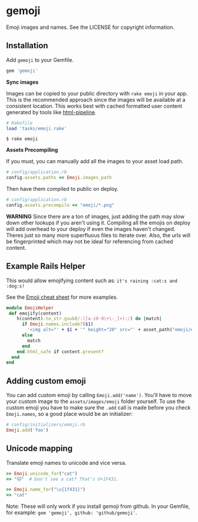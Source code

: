 gemoji
======

Emoji images and names. See the LICENSE for copyright information.


Installation
------------

Add `gemoji` to your Gemfile.

``` ruby
gem 'gemoji'
```

**Sync images**

Images can be copied to your public directory with `rake emoji` in your app. This is the recommended approach since the images will be available at a consistent location. This works best with cached formatted user content generated by tools like [html-pipeline](https://github.com/jch/html-pipeline).

``` ruby
# Rakefile
load 'tasks/emoji.rake'
```

```
$ rake emoji
```

**Assets Precompiling**

If you must, you can manually add all the images to your asset load path.

``` ruby
# config/application.rb
config.assets.paths << Emoji.images_path
```

Then have them compiled to public on deploy.

``` ruby
# config/application.rb
config.assets.precompile << "emoji/*.png"
```

**WARNING** Since there are a ton of images, just adding the path may slow down other lookups if you aren't using it. Compiling all the emojis on deploy will add overhead to your deploy if even the images haven't changed. Theres just so many more superfluous files to iterate over. Also, the urls will be fingerprinted which may not be ideal for referencing from cached content.


Example Rails Helper
--------------------

This would allow emojifying content such as: `it's raining :cat:s and :dog:s!`

See the [Emoji cheat sheet](http://www.emoji-cheat-sheet.com) for more examples.

```ruby
module EmojiHelper
 def emojify(content)
    h(content).to_str.gsub(/:([a-z0-9\+\-_]+):/) do |match|
      if Emoji.names.include?($1)
        '<img alt="' + $1 + '" height="20" src="' + asset_path("emoji/#{$1}.png") + '" style="vertical-align:middle" width="20" />'
      else
        match
      end
    end.html_safe if content.present?
  end
end
```

Adding custom emoji
-------------------

You can add custom emoji by calling `Emoji.add('name')`. You'll have to move your custom image to the `assets/images/emoji` folder yourself. To use the custom emoji you have to make sure the `.add` call is made before you check `Emoji.names`, so a good place would be an initializer:

```ruby
# config/initializers/emoji.rb
Emoji.add('foo')
```

Unicode mapping
---------------

Translate emoji names to unicode and vice versa.

```ruby
>> Emoji.unicode_for("cat")
=> "🐱"  # Don't see a cat? That's U+1F431.

>> Emoji.name_for("\u{1f431}")
=> "cat"
```

Note: These will only work if you install gemoji from github. In your Gemfile, for example: `gem 'gemoji', github: 'github/gemoji'`.
